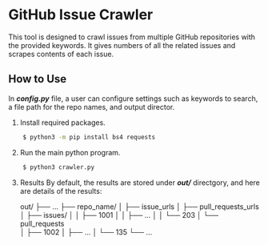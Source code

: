 # GitHub Issue Crawler
This tool is designed to crawl issues from multiple GitHub repositories with the provided keywords. 
It gives numbers of all the related issues and scrapes contents of each issue. 

## How to Use
In **_config.py_** file, a user can configure settings such as keywords to search, a file path for the repo names, and output director.

1. Install required packages.
```sh
    $ python3 -m pip install bs4 requests 
```

2. Run the main python program. 
```sh
    $ python3 crawler.py 
```

3. Results
By default, the results are stored under **_out/_** directgory, and here are details of the results:

    out/
    ├── ...
    ├── repo_name/
    │   ├── issue_urls
    │   ├── pull_requests_urls
    │   ├── issues/
    │   │   ├── 1001
    │   │   ├── ...
    │   │   └── 203 
    │   └── pull_requests\
    │       ├── 1002
    │       ├── ...
    │       └── 135 
    └── ...

